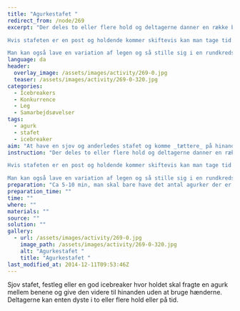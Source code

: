 ```yaml
---
title: "Agurkestafet "
redirect_from: /node/269
excerpt: "Der deles to eller flere hold og deltagerne danner en række bag ved hinanden evt bag en kegle eller lignende. Den første person i rækken placerer en agurk mellem sine lår, hvorefter vedkommende løber ned til en anden placeret kegle og rundt om. Derefter løber personen tilbage til sin holdrække og afleverer agurken til den næste i rækken uden at nogen af dem bruger hænderne. Sådan fortsætter man, til alle i rækken har løbet en tur med agurken. Det hold, der er hurtigst og har haft alle deltagerne ude at løbe vinder. For at gøre stafeten sjovere kan der sidde en person på knæ ved den første kegle og flytte agurken fra den ene person til den anden med munden og den person må så kun bruge munden.

Hvis stafeten er en post og holdende kommer skiftevis kan man tage tid på hvert hold og skrive tiden ned og så bruge den hurtigste tid til at finde vinderen.

Man kan også lave en variation af legen og så stille sig i en rundkreds og aflevere agurken mellem hinandens ben."
language: da
header:
  overlay_image: /assets/images/activity/269-0.jpg
  teaser: /assets/images/activity/269-0-320.jpg
categories:
  - Icebreakers
  - Konkurrence
  - Leg
  - Samarbejdsøvelser
tags:
  - agurk
  - stafet
  - icebreaker
aim: "At have en sjov og anderledes stafet og komme _tættere_ på hinanden. "
instruction: "Der deles to eller flere hold og deltagerne danner en række bag ved hinanden evt bag en kegle eller lignende. Den første person i rækken placerer en agurk mellem sine lår, hvorefter vedkommende løber ned til en anden placeret kegle og rundt om. Derefter løber personen tilbage til sin holdrække og afleverer agurken til den næste i rækken uden at nogen af dem bruger hænderne. Sådan fortsætter man, til alle i rækken har løbet en tur med agurken. Det hold, der er hurtigst og har haft alle deltagerne ude at løbe vinder. For at gøre stafeten sjovere kan der sidde en person på knæ ved den første kegle og flytte agurken fra den ene person til den anden med munden og den person må så kun bruge munden.

Hvis stafeten er en post og holdende kommer skiftevis kan man tage tid på hvert hold og skrive tiden ned og så bruge den hurtigste tid til at finde vinderen.

Man kan også lave en variation af legen og så stille sig i en rundkreds og aflevere agurken mellem hinandens ben."
preparation: "Ca 5-10 min, man skal bare have det antal agurker der er hold til(evt en ekstra hvis den knækker eller bliver for ulækker) og stille to eller flere kegler op til en bane. "
preparation_time: ""
time: ""
where: ""
materials: ""
source: ""
solution: ""
gallery:
  - url: /assets/images/activity/269-0.jpg
    image_path: /assets/images/activity/269-0-320.jpg
    alt: "Agurkestafet "
    title: "Agurkestafet "
last_modified_at: 2014-12-11T09:53:46Z
---
```

Sjov stafet, festleg eller en god icebreaker hvor holdet skal fragte en agurk mellem benene og give den videre til hinanden uden at bruge hænderne. Deltagerne kan enten dyste i to eller flere hold eller på tid.
